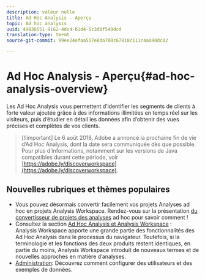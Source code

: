 ```yaml
---
description: valeur nulle
title: Ad Hoc Analysis - Aperçu
topic: Ad hoc analysis
uuid: 49836551-9162-4dc4-b1d4-5c3d0f549dcd
translation-type: tm+mt
source-git-commit: 99ee24efaa517e8da700c67818c111c4aa90dc02

---
```



# Ad Hoc Analysis - Aperçu{#ad-hoc-analysis-overview}

Les Ad Hoc Analysis vous permettent d’identifier les segments de clients à forte valeur ajoutée grâce à des informations illimitées en temps réel sur les visiteurs, puis d’étudier en détail les données afin d’obtenir des vues précises et complètes de vos clients.

>[!Iimportant]
>Le 6 août 2018, Adobe a annoncé la prochaine fin de vie d’Ad Hoc Analysis, dont la date sera communiquée dès que possible. Pour plus d’informations, notamment sur les versions de Java compatibles durant cette période, voir [https://adobe.ly/discoverworkspace](https://adobe.ly/discoverworkspace).

## Nouvelles rubriques et thèmes populaires

* Vous pouvez désormais convertir facilement vos projets Analyses ad hoc en projets Analysis Workspace. Rendez-vous sur la présentation [du convertisseur de projets des analyses](/help/analyze/ad-hoc-analysis/c-aha-project-converter/aha2aw-overview.md) ad hoc pour savoir comment !
* Consultez la section [Ad Hoc Analysis et Analysis Workspace](/help/analyze/analysis-workspace/adhocanalysis-vs-analysisworkspace.md) : Analysis Workspace apporte une grande partie des fonctionnalités des Ad Hoc Analysis dans le processus du navigateur. Toutefois, si la terminologie et les fonctions des deux produits restent identiques, en partie du moins, Analysis Workspace introduit de nouveaux termes et de nouvelles approches en matière d’analyses.
* [Administration](/help/analyze/ad-hoc-analysis/c-administration.md): Découvrez comment configurer des utilisateurs et des exemples de données.
